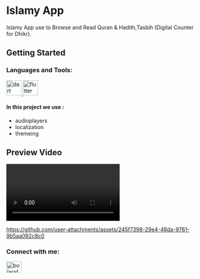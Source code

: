 # Islamy App

Islamy App use to Browse and Read Quran & Hadith,Tasbih (Digital Counter for Dhikr).

## Getting Started
<h3 align="left">Languages and Tools:</h3>


  <a href="https://dart.dev" target="_blank" rel="noreferrer"> <img src="https://www.vectorlogo.zone/logos/dartlang/dartlang-icon.svg" alt="dart" width="40" height="40"/> </a>  <a href="https://flutter.dev" target="_blank" rel="noreferrer"> <img src="https://www.vectorlogo.zone/logos/flutterio/flutterio-icon.svg" alt="flutter" width="40" height="40"/> </a> 
 #### In this project we use :
*   audioplayers
*   localization
*   themeing


## Preview Video
 <video src="images/preview.mp4" controls="controls" style="max-width: 730px;">
</video>


https://github.com/user-attachments/assets/245f7398-29e4-48da-9761-9b5aa092c8c0





<h3 align="left">Connect with me:</h3>
<p align="left">
<a href="https://www.linkedin.com/in/bola-rafaat-b61a97264/" target="blank"><img align="center" src="https://raw.githubusercontent.com/rahuldkjain/github-profile-readme-generator/master/src/images/icons/Social/linked-in-alt.svg" alt="bolarafat" height="30" width="40" /></a>

</p>
